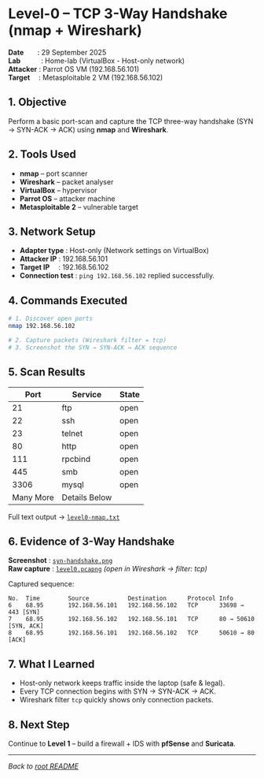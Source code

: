 # Level-0 – TCP 3-Way Handshake (nmap + Wireshark)

**Date**  : 29 September 2025  
**Lab**   : Home-lab (VirtualBox - Host-only network)  
**Attacker** : Parrot OS VM (192.168.56.101)  
**Target**  : Metasploitable 2 VM (192.168.56.102)

## 1. Objective
Perform a basic port-scan and capture the TCP three-way handshake (SYN → SYN-ACK → ACK) using **nmap** and **Wireshark**.

## 2. Tools Used
- **nmap** – port scanner  
- **Wireshark** – packet analyser  
- **VirtualBox** – hypervisor  
- **Parrot OS** – attacker machine  
- **Metasploitable 2** – vulnerable target

## 3. Network Setup
- **Adapter type** : Host-only (Network settings on VirtualBox)
- **Attacker IP** : 192.168.56.101  
- **Target IP**  : 192.168.56.102  
- **Connection test** : `ping 192.168.56.102` replied successfully.

## 4. Commands Executed
```bash
# 1. Discover open ports
nmap 192.168.56.102

# 2. Capture packets (Wireshark filter = tcp)
# 3. Screenshot the SYN → SYN-ACK → ACK sequence
```

## 5. Scan Results
| Port | Service | State |
|------|---------|-------|
| 21   | ftp     | open  |
| 22   | ssh     | open  |
| 23   | telnet  | open  |
| 80   | http    | open  |
| 111  | rpcbind | open  |
| 445  | smb     | open  |
| 3306 | mysql   | open  |
| Many More| Details Below |

Full text output → [`level0-nmap.txt`](level0-nmap.txt)

## 6. Evidence of 3-Way Handshake
**Screenshot** : [`syn-handshake.png`](syn-handshake.png)  
**Raw capture** : [`level0.pcapng`](level0.pcapng) *(open in Wireshark → filter: tcp)*

Captured sequence:
```
No.  Time        Source           Destination      Protocol Info
6    68.95       192.168.56.101   192.168.56.102   TCP      33698 → 443 [SYN]
7    68.95       192.168.56.102   192.168.56.101   TCP      80 → 50610 [SYN, ACK]
8    68.95       192.168.56.101   192.168.56.102   TCP      50610 → 80 [ACK]
```

## 7. What I Learned
- Host-only network keeps traffic inside the laptop (safe & legal).  
- Every TCP connection begins with SYN → SYN-ACK → ACK.  
- Wireshark filter `tcp` quickly shows only connection packets.

## 8. Next Step
Continue to **Level 1** – build a firewall + IDS with **pfSense** and **Suricata**.

---
*Back to [root README](../README.md)*
